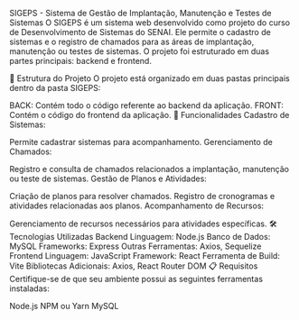 SIGEPS - Sistema de Gestão de Implantação, Manutenção e Testes de Sistemas
O SIGEPS é um sistema web desenvolvido como projeto do curso de Desenvolvimento de Sistemas do SENAI. Ele permite o cadastro de sistemas e o registro de chamados para as áreas de implantação, manutenção ou testes de sistemas. O projeto foi estruturado em duas partes principais: backend e frontend.

📁 Estrutura do Projeto
O projeto está organizado em duas pastas principais dentro da pasta SIGEPS:

BACK: Contém todo o código referente ao backend da aplicação.
FRONT: Contém o código do frontend da aplicação.
🚀 Funcionalidades
Cadastro de Sistemas:

Permite cadastrar sistemas para acompanhamento.
Gerenciamento de Chamados:

Registro e consulta de chamados relacionados a implantação, manutenção ou teste de sistemas.
Gestão de Planos e Atividades:

Criação de planos para resolver chamados.
Registro de cronogramas e atividades relacionadas aos planos.
Acompanhamento de Recursos:

Gerenciamento de recursos necessários para atividades específicas.
🛠️ Tecnologias Utilizadas
Backend
Linguagem: Node.js
Banco de Dados: MySQL
Frameworks: Express
Outras Ferramentas: Axios, Sequelize
Frontend
Linguagem: JavaScript
Framework: React
Ferramenta de Build: Vite
Bibliotecas Adicionais: Axios, React Router DOM
📋 Requisitos
Certifique-se de que seu ambiente possui as seguintes ferramentas instaladas:

Node.js
NPM ou Yarn
MySQL
